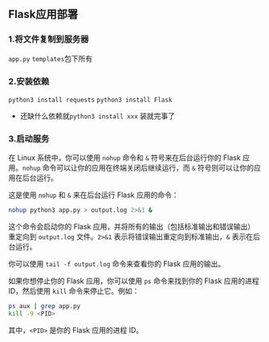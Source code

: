 ## Flask应用部署
### 1.将文件复制到服务器
```app.py```
```templates```包下所有

### 2.安装依赖
`python3 install requests` `python3 install Flask`
- 还缺什么依赖就`python3 install xxx` 装就完事了
### 3.启动服务

在 Linux 系统中，你可以使用 `nohup` 命令和 `&` 符号来在后台运行你的 Flask 应用。`nohup` 命令可以让你的应用在终端关闭后继续运行，而 `&` 符号则可以让你的应用在后台运行。

这是使用 `nohup` 和 `&` 来在后台运行 Flask 应用的命令：

```bash
nohup python3 app.py > output.log 2>&1 &
```

这个命令会启动你的 Flask 应用，并将所有的输出（包括标准输出和错误输出）重定向到 `output.log` 文件。`2>&1` 表示将错误输出重定向到标准输出，`&` 表示在后台运行。

你可以使用 `tail -f output.log` 命令来查看你的 Flask 应用的输出。

如果你想停止你的 Flask 应用，你可以使用 `ps` 命令来找到你的 Flask 应用的进程 ID，然后使用 `kill` 命令来停止它。例如：

```bash
ps aux | grep app.py
kill -9 <PID>
```

其中，`<PID>` 是你的 Flask 应用的进程 ID。